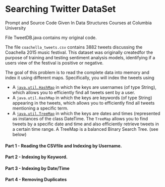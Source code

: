 # Searching Twitter DataSet
Prompt and Source Code Given In Data Structures Courses at Columbia University 

File TweetDB.java contains my original code. 

The file `coachella_tweets.csv` contains 3882 tweets discussing the Coachella 2015 music festival. This dataset was originally createdfor the purpose of training and testing sentiment analysis models, identifying if a users view of the festival is positive or negative. 

The goal of this problem is to read the complete data into memory and index it using different maps. Specifically, you will index the tweets using

* A [`java.util.HashMap`](https://docs.oracle.com/javase/8/docs/api/java/util/HashMap.html) in which the keys are usernames (of type String), which allows you to efficiently find all tweets sent by a user. 
* A `java.util.HashMap` in which the keys are keywords (of type String) appearing in the tweets, which allows you to efficiently find all tweets mentioning a specific term. 
* A [`java.util.TreeMap`](https://docs.oracle.com/javase/8/docs/api/java/util/TreeMap.html) in which the keys are dates and times (represented as instances of the class DateTime. The `TreeMap` allows you to find tweets by a specific date and time and also efficiently retrieve tweets in a certain time range. A TreeMap is a balanced Binary Search Tree. (see below)



#### Part 1 - Reading the CSVfile and Indexing by Username. 
#### Part 2 - Indexing by Keyword. 
#### Part 3 - Indexing by Date/Time 
#### Part 4 - Removing Duplicates 
